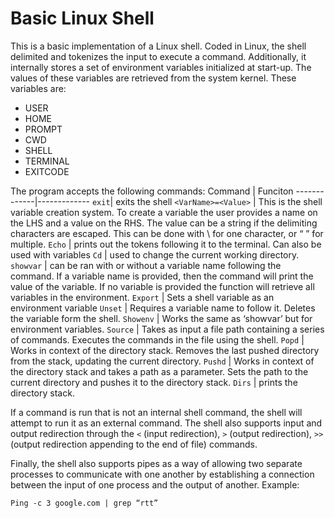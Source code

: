 # Basic Linux Shell
This is a basic implementation of a Linux shell. Coded in Linux, 
the shell delimited and tokenizes the input to execute a command. Additionally, 
it internally stores a set of environment variables initialized at start-up. 
The values of these variables are retrieved from the system kernel. These variables are:

* USER
* HOME
* PROMPT
* CWD
* SHELL
* TERMINAL
* EXITCODE


The program accepts the following commands:
Command      | Funciton
-------------|-------------
`exit`| exits the shell
`<VarName>=<Value>` | This is the shell variable creation system. To create a variable the user provides a name on the LHS and a value on the RHS. The value can be a string if the delimiting characters are escaped. This can be done with \ for one character, or “ ” for multiple.
`Echo` | prints out the tokens following it to the terminal. Can also be used with variables
`Cd` | used to change the current working directory.
`showvar` | can be ran with or without a variable name following the command. If a variable name is provided, then the command will print the value of the variable. If no variable is provided the function will retrieve all variables in the environment. 
`Export` | Sets a shell variable as an environment variable
`Unset` | Requires a variable name to follow it. Deletes the variable form the shell.
`Showenv` | Works the same as ‘showvar’ but for environment variables.
`Source` | Takes as input a file path containing a series of commands. Executes the commands in the file using the shell.
`Popd` | Works in context of the directory stack. Removes the last pushed directory from the stack, updating the current directory.
`Pushd` | Works in context of the directory stack and takes a path as a parameter. Sets the path to the current directory and pushes it to the directory stack.
`Dirs` | prints the directory stack.


If a command is run that is not an internal shell command, the shell will attempt to run it as an external command.
The shell also supports input and output redirection through the `<` (input redirection), `>` (output redirection), `>>` (output redirection appending to the end of file) commands. 

Finally, the shell also supports pipes as a way of allowing two separate processes to communicate with one another by establishing a connection between the input of one process and the output of another. 
Example:
```
Ping -c 3 google.com | grep “rtt”
```

